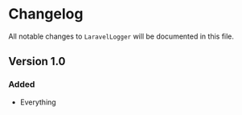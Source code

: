 # Changelog

All notable changes to `LaravelLogger` will be documented in this file.

## Version 1.0

### Added
- Everything
